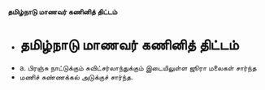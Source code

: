 **தமிழ்நாடு மாணவர் கணினித் திட்டம்**
- # தமிழ்நாடு மாணவர் கணினித் திட்டம்
- a. பிரஞ்சு நாட்டுக்கும் சுவிட்சர்லாந்துக்கும் இடையிலுள்ள ஜூரா மலைகள் சார்ந்த
- மணிச் சுண்ணக்கல் அடுக்குச் சார்ந்த.

